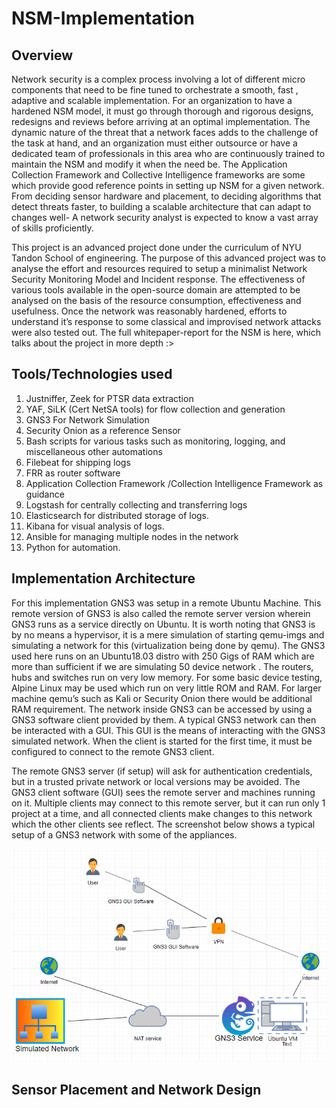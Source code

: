 # NSM-Implementation

## Overview
Network security is a complex process involving a lot of different micro components that need to be fine tuned to orchestrate a smooth, fast , adaptive and scalable implementation. For an organization to have a hardened NSM model, it must go through thorough and rigorous designs, redesigns and reviews before arriving at an optimal implementation. The dynamic nature of the threat that a network faces adds to the challenge of the task at hand, and an organization must either outsource or have a dedicated team of professionals in this area who are continuously trained to maintain the NSM and modify it when the need be. The Application Collection Framework and Collective Intelligence frameworks are some which provide good reference points in setting up NSM for a given network. From deciding sensor hardware and placement, to deciding algorithms that detect threats faster, to building a scalable architecture that can adapt to changes well- A network security analyst is expected to know a vast array of skills proficiently.

This project is an advanced project done under the curriculum of NYU Tandon School of engineering. The purpose of this advanced project was to analyse the effort and resources required to setup a minimalist Network Security Monitoring Model and Incident response. The effectiveness of various tools available in the open-source domain are attempted to be analysed on the basis of the resource consumption, effectiveness and usefulness. Once the network was reasonably hardened, efforts to understand it’s response to some classical and improvised network attacks were also tested out. The full whitepaper-report for the NSM is here, which talks about the project in more depth
:>  

## Tools/Technologies used
1. Justniffer, Zeek for PTSR data extraction
2. YAF, SiLK (Cert NetSA tools) for flow collection and generation
3. GNS3 For Network Simulation
4. Security Onion as a reference Sensor
5. Bash scripts for various tasks such as monitoring, logging, and miscellaneous other automations
6. Filebeat for shipping logs
7. FRR as router software
8. Application Collection Framework /Collection Intelligence Framework as guidance
9. Logstash for centrally collecting and transferring logs
10. Elasticsearch for distributed storage of logs.
11. Kibana for visual analysis of logs.
12. Ansible for managing multiple nodes in the network
13. Python for automation.

## Implementation Architecture
For this implementation GNS3 was setup in a remote Ubuntu Machine. This remote version of GNS3 is also called the remote server version wherein GNS3 runs as a service directly on Ubuntu. It is worth noting that GNS3 is by no means a hypervisor, it is a mere simulation of starting qemu-imgs and simulating a network for this (virtualization being done by qemu). The GNS3 used here runs on an Ubuntu18.03 distro with 250 Gigs of RAM which are more than sufficient if we are simulating 50 device network . The routers, hubs and switches run on very low memory. For some basic device testing, Alpine Linux may be used which run on very little ROM and RAM. For larger machine qemu’s such as Kali or Security Onion there would be additional RAM requirement. The network inside GNS3 can be accessed by using a GNS3 software client provided by them. A typical GNS3 network can then be interacted with a GUI. This GUI is the means of interacting with the GNS3 simulated network. When the client is started for the first time, it must be configured to connect to the remote GNS3 client.

The remote GNS3 server (if setup) will ask for authentication credentials, but in a trusted private network or local versions may be avoided. The GNS3 client software (GUI) sees the remote server and machines running on it. Multiple clients may connect to this remote server, but it can run only 1 project at a time, and all connected clients make changes to this network which the other clients see reflect.
The screenshot below shows a typical setup of a GNS3 network with some of the appliances.

![simoverview](images/simoverview.PNG)

## Sensor Placement and Network Design
